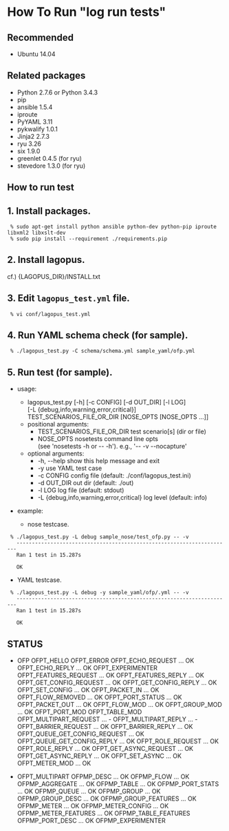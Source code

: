 <!-- -*- mode: markdown -*- -->

How To Run "log run tests"
======================================
## Recommended
* Ubuntu 14.04

## Related packages
 * Python 2.7.6 or Python 3.4.3
 * pip
 * ansible 1.5.4
 * iproute
 * PyYAML 3.11
 * pykwalify 1.0.1
 * Jinja2 2.7.3
 * ryu 3.26
 * six 1.9.0
 * greenlet 0.4.5    (for ryu)
 * stevedore 1.3.0   (for ryu)

How to run test
---------------------------
## 1. Install packages.

```
 % sudo apt-get install python ansible python-dev python-pip iproute libxml2 libxslt-dev
 % sudo pip install --requirement ./requirements.pip
```

## 2. Install lagopus.
 cf.) {LAGOPUS\_DIR}/INSTALL.txt

## 3. Edit `lagopus_test.yml` file.

```
 % vi conf/lagopus_test.yml
```

## 4. Run YAML schema check (for sample).

```
 % ./lagopus_test.py -C schema/schema.yml sample_yaml/ofp.yml
```

## 5. Run test (for sample).
* usage:
  * lagopus_test.py [-h] [-c CONFIG] [-d OUT_DIR] [-l LOG]  
                         [-L {debug,info,warning,error,critical}]  
                         TEST_SCENARIOS_FILE_OR_DIR [NOSE_OPTS [NOSE_OPTS ...]]
  * positional arguments:
    * TEST_SCENARIOS_FILE_OR_DIR    test scenario[s] (dir or file)
    * NOSE_OPTS                     nosetests command line opts  
                                    (see 'nosetests -h or -- -h'). e.g., '-- -v --nocapture'
  * optional arguments:
    * -h, --help            show this help message and exit
    * -y                    use YAML test case
    * -c CONFIG             config file (default: ./conf/lagopus_test.ini)
    * -d OUT_DIR            out dir (default: ./out)
    * -l LOG                log file (default: stdout)
    * -L {debug,info,warning,error,critical} log level (default: info)


* example:
  * nose testcase.
```
 % ./lagopus_test.py -L debug sample_nose/test_ofp.py -- -v
   ----------------------------------------------------------------------
   Ran 1 test in 15.287s

   OK

```

  * YAML testcase.
```
 % ./lagopus_test.py -L debug -y sample_yaml/ofp/.yml -- -v
   ----------------------------------------------------------------------
   Ran 1 test in 15.287s

   OK

```

STATUS
---------------------------
* OFP
OFPT_HELLO
OFPT_ERROR
OFPT_ECHO_REQUEST ...  OK
OFPT_ECHO_REPLY ...  OK
OFPT_EXPERIMENTER
OFPT_FEATURES_REQUEST ...  OK
OFPT_FEATURES_REPLY ...  OK
OFPT_GET_CONFIG_REQUEST ...  OK
OFPT_GET_CONFIG_REPLY ...  OK
OFPT_SET_CONFIG ...  OK
OFPT_PACKET_IN ...  OK
OFPT_FLOW_REMOVED ...  OK
OFPT_PORT_STATUS ...  OK
OFPT_PACKET_OUT ...  OK
OFPT_FLOW_MOD ...  OK
OFPT_GROUP_MOD ...  OK
OFPT_PORT_MOD
OFPT_TABLE_MOD
OFPT_MULTIPART_REQUEST  ... -
OFPT_MULTIPART_REPLY ... -
OFPT_BARRIER_REQUEST ...  OK
OFPT_BARRIER_REPLY ...  OK
OFPT_QUEUE_GET_CONFIG_REQUEST ...  OK
OFPT_QUEUE_GET_CONFIG_REPLY ...  OK
OFPT_ROLE_REQUEST ...  OK
OFPT_ROLE_REPLY ...  OK
OFPT_GET_ASYNC_REQUEST ...  OK
OFPT_GET_ASYNC_REPLY ...  OK
OFPT_SET_ASYNC ...  OK
OFPT_METER_MOD ...  OK

* OFPT_MULTIPART
OFPMP_DESC ...  OK
OFPMP_FLOW ...  OK
OFPMP_AGGREGATE ...  OK
OFPMP_TABLE ...  OK
OFPMP_PORT_STATS ...  OK
OFPMP_QUEUE ...  OK
OFPMP_GROUP ...  OK
OFPMP_GROUP_DESC ...  OK
OFPMP_GROUP_FEATURES ...  OK
OFPMP_METER ...  OK
OFPMP_METER_CONFIG ...  OK
OFPMP_METER_FEATURES ...  OK
OFPMP_TABLE_FEATURES
OFPMP_PORT_DESC ...  OK
OFPMP_EXPERIMENTER
